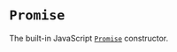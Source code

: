# `Promise`

The built-in JavaScript [`Promise`](https://developer.mozilla.org/en-US/docs/Web/JavaScript/Reference/Global_Objects/Promise) constructor.   
  

